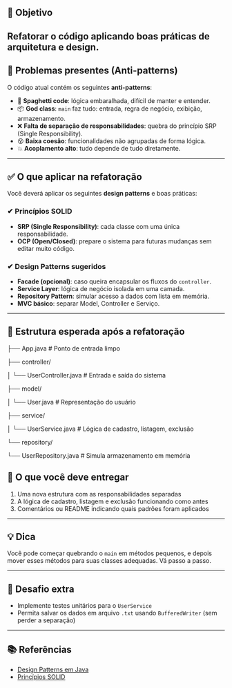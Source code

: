 ## 📍 Objetivo

Refatorar o código aplicando boas práticas de arquitetura e design.
---

## 🚫 Problemas presentes (Anti-patterns)

O código atual contém os seguintes **anti-patterns**:

- 🔁 **Spaghetti code**: lógica embaralhada, difícil de manter e entender.
- 📦 **God class**: `main` faz tudo: entrada, regra de negócio, exibição, armazenamento.
- ❌ **Falta de separação de responsabilidades**: quebra do princípio SRP (Single Responsibility).
- 😵 **Baixa coesão**: funcionalidades não agrupadas de forma lógica.
- 💥 **Acoplamento alto**: tudo depende de tudo diretamente.

---

## ✅ O que aplicar na refatoração

Você deverá aplicar os seguintes **design patterns** e boas práticas:

### ✔ Princípios SOLID
- **SRP (Single Responsibility)**: cada classe com uma única responsabilidade.
- **OCP (Open/Closed)**: prepare o sistema para futuras mudanças sem editar muito código.

### ✔ Design Patterns sugeridos
- **Facade (opcional)**: caso queira encapsular os fluxos do `controller`.
- **Service Layer**: lógica de negócio isolada em uma camada.
- **Repository Pattern**: simular acesso a dados com lista em memória.
- **MVC básico**: separar Model, Controller e Serviço.

---

## 📂 Estrutura esperada após a refatoração
├── App.java # Ponto de entrada limpo

├── controller/

│ └── UserController.java # Entrada e saída do sistema

├── model/

│ └── User.java # Representação do usuário

├── service/

│ └── UserService.java # Lógica de cadastro, listagem, exclusão

└── repository/

└── UserRepository.java # Simula armazenamento em memória

## 🧪 O que você deve entregar

1. Uma nova estrutura com as responsabilidades separadas
2. A lógica de cadastro, listagem e exclusão funcionando como antes
3. Comentários ou README indicando quais padrões foram aplicados

---

## 💡 Dica

Você pode começar quebrando o `main` em métodos pequenos, e depois mover esses métodos para suas classes adequadas. Vá passo a passo.

---

## 🚀 Desafio extra

- Implemente testes unitários para o `UserService`
- Permita salvar os dados em arquivo `.txt` usando `BufferedWriter` (sem perder a separação)

---

## 📚 Referências

- [Design Patterns em Java](https://refactoring.guru/design-patterns/java)
- [Princípios SOLID](https://medium.com/@brunobandev/os-princ%C3%ADpios-s-o-l-i-d-em-imagens-1b5233479c21)
